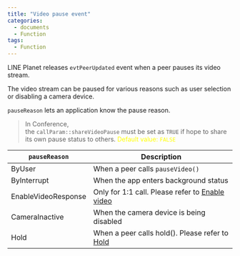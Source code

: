```yaml
---
title: "Video pause event"
categories:
  - documents
  - Function
tags:
  - Function
---
```


LINE Planet releases `evtPeerUpdated` event when a peer pauses its video stream.

The video stream can be paused for various reasons such as
user selection or disabling a camera device.

`pauseReason` lets an application know the pause reason.

> In Conference, <br>
> the `callParam::shareVideoPause` must be set as `TRUE`
> if hope to share its own pause status to others.
> <span style="font-size: 100%; color:yellow">Default value: `FALSE`</span>

| `pauseReason` | Description |
| ---- | ---- |
| ByUser | When a peer calls `pauseVideo()` |
| ByInterrupt | When the app enters background status |
| EnableVideoResponse | Only for 1:1 call. Please refer to [Enable video]({{site.baseurl}}/documents/function/ftn-atov/#11-call)
| CameraInactive | When the camera device is being disabled |
| Hold | When a peer calls hold(). Please refer to [Hold]({{site.baseurl}}/documents/function/ftn-hold/) |

